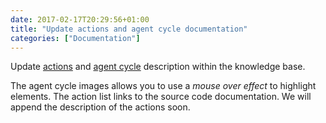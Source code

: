 ```yaml
---
date: 2017-02-17T20:29:56+01:00
title: "Update actions and agent cycle documentation"
categories: ["Documentation"]
---
```


Update [actions](/knowledgebase/actions) and [agent cycle](/knowledgebase/differencetojason) description within the knowledge base. <!--more-->

The agent cycle images allows you to use a _mouse over effect_ to highlight elements. The action list links to the source code documentation. We will append the description of the actions soon.

